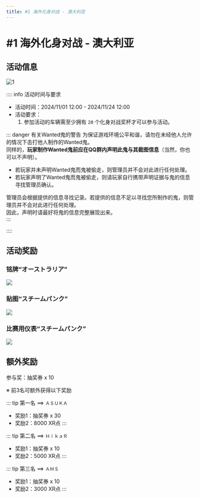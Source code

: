 ```yaml
---
title: #1 海外化身对战 - 澳大利亚
---
```


# #1 海外化身对战 - 澳大利亚

## 活动信息

![1](https://pics-a1c.pages.dev/ng_web/events/vsorg/%231_vsorg_aus.png)  

:::: info 活动时间与要求
- 活动时间：2024/11/01 12:00 - 2024/11/24 12:00  
- 活动要求：  
    1. 参加活动的车辆需至少拥有 `20` 个化身对战奖杯才可以参与活动。  

::: danger 有关Wanted鬼的警告
为保证游戏环境公平和谐，请勿在未经他人允许的情况下击打他人制作的Wanted鬼。  
同样的，**玩家制作Wanted鬼前应在QQ群内声明此鬼与其截图信息**（当然，你也可以不声明）。  

- 若玩家并未声明Wanted鬼而鬼被偷走，则管理员并不会对此进行任何处理。  
- 若玩家声明了Wanted鬼而鬼被偷走，则请玩家自行携带声明证据与鬼的信息寻找管理员确认。  

管理员会根据提供的信息寻找记录。若提供的信息不足以寻找您所制作的鬼，则管理员并不会对此进行任何处理。  
因此，声明时请最好将鬼的信息完整展现出来。  
:::

::::

## 活动奖励

### 铭牌“オーストラリア”

![](https://wanganmaxi-official.com/wanganmaxi5dxplus/cn/event/online/img/002/2.png)  

### 贴图“スチームパンク”

![](https://wanganmaxi-official.com/wanganmaxi5dxplus/cn/event/online/img/002/3.png)  

### 比赛用仪表“スチームパンク”

![](https://wanganmaxi-official.com/wanganmaxi5dxplus/cn/event/online/img/002/4.jpg)  

## 额外奖励

参与奖：抽奖券 x 10  

※ 前3名可额外获得以下奖励

::: tip 第一名 ==> `ＡＳＵＫＡ`
- 奖励1：抽奖券 x 30
- 奖励2：8000 XR点
:::

::: tip 第二名 ==> `ＨｉｋａＲ`
- 奖励1：抽奖券 x 10
- 奖励2：5000 XR点
:::

::: tip 第三名 ==> `ＡＭＳ`
- 奖励1：抽奖券 x 10
- 奖励2：3000 XR点
:::